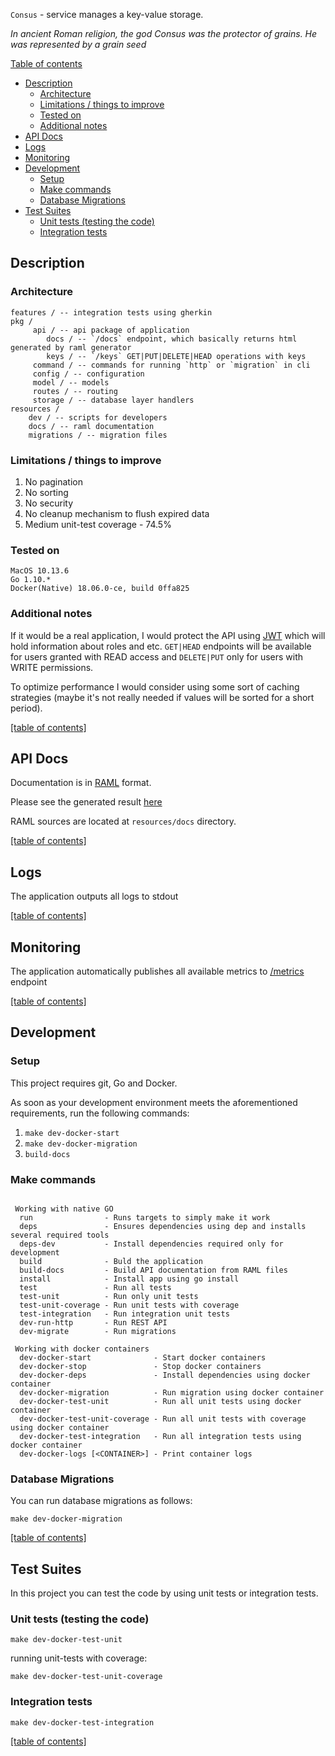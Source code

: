 `Consus` - service manages a key-value storage.

_In ancient Roman religion, the god Consus was the protector of grains. He was represented by a grain seed_

<a id="table-of-contents" href="#table-of-contents">Table of contents</a>

- [Description](#description)
	- [Architecture](#architecture)
	- [Limitations / things to improve](#limitations--things-to-improve)
	- [Tested on](#tested-on)
	- [Additional notes](#additional-notes)
- [API Docs](#api-docs)
- [Logs](#logs)
- [Monitoring](#monitoring)
- [Development](#development)
	- [Setup](#setup)
	- [Make commands](#make-commands)
	- [Database Migrations](#database-migrations)
- [Test Suites](#test-suites)
	- [Unit tests (testing the code)](#unit-tests-testing-the-code)
	- [Integration tests](#integration-tests)

## Description
### Architecture
```
features / -- integration tests using gherkin
pkg /
     api / -- api package of application
        docs / -- `/docs` endpoint, which basically returns html generated by raml generator
        keys / -- `/keys` GET|PUT|DELETE|HEAD operations with keys
     command / -- commands for running `http` or `migration` in cli
     config / -- configuration
     model / -- models
     routes / -- routing
     storage / -- database layer handlers
resources /
    dev / -- scripts for developers
    docs / -- raml documentation
    migrations / -- migration files
```
### Limitations / things to improve
1. No pagination
2. No sorting
3. No security
4. No cleanup mechanism to flush expired data
5. Medium unit-test coverage - 74.5%

### Tested on
```
MacOS 10.13.6
Go 1.10.*
Docker(Native) 18.06.0-ce, build 0ffa825
```
### Additional notes
If it would be a real application, I would protect the API using [JWT](http://jwt.io/) which will hold information about roles and etc.
`GET|HEAD` endpoints will be available for users granted with READ access and `DELETE|PUT` only for users with WRITE permissions.

To optimize performance I would consider using some sort of caching strategies (maybe it's not really needed if values will be sorted for a short period).

[[table of contents]](#table-of-contents)

## API Docs

Documentation is in [RAML](https://raml.org) format.

Please see the generated result [here](http://localhost:8090/docs/api.html)

RAML sources are located at `resources/docs` directory.

[[table of contents]](#table-of-contents)

## Logs

The application outputs all logs to stdout

[[table of contents]](#table-of-contents)

## Monitoring

The application automatically publishes all available metrics to [/metrics](http://localhost:8090/metrics) endpoint

[[table of contents]](#table-of-contents)

## Development
### Setup
This project requires git, Go and Docker.

As soon as your development environment meets the aforementioned requirements, run the following commands:

1. `make dev-docker-start`
2. `make dev-docker-migration`
3. `build-docs`

### Make commands

```

 Working with native GO
  run                - Runs targets to simply make it work
  deps               - Ensures dependencies using dep and installs several required tools
  deps-dev           - Install dependencies required only for development
  build              - Buld the application
  build-docs         - Build API documentation from RAML files
  install            - Install app using go install
  test               - Run all tests
  test-unit          - Run only unit tests
  test-unit-coverage - Run unit tests with coverage
  test-integration   - Run integration unit tests
  dev-run-http       - Run REST API
  dev-migrate        - Run migrations

 Working with docker containers
  dev-docker-start              - Start docker containers
  dev-docker-stop               - Stop docker containers
  dev-docker-deps               - Install dependencies using docker container
  dev-docker-migration          - Run migration using docker container
  dev-docker-test-unit          - Run all unit tests using docker container
  dev-docker-test-unit-coverage - Run all unit tests with coverage using docker container
  dev-docker-test-integration   - Run all integration tests using docker container
  dev-docker-logs [<CONTAINER>] - Print container logs

```

### Database Migrations

You can run database migrations as follows:

`make dev-docker-migration`

[[table of contents]](#table-of-contents)

## Test Suites

In this project you can test the code by using unit tests or integration tests.

### Unit tests (testing the code)

`make dev-docker-test-unit`

running unit-tests with coverage:

`make dev-docker-test-unit-coverage`

### Integration tests

`make dev-docker-test-integration`

[[table of contents]](#table-of-contents)
